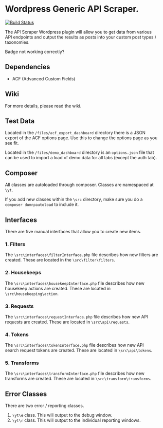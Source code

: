 # Wordpress Generic API Scraper.

[![Build Status](https://travis-ci.org/IORoot/wp-plugin__api-scraper.svg?branch=master)](https://travis-ci.org/IORoot/wp-plugin__api-scraper)

The API Scraper Wordpress plugin will allow you to get data from various API endpoints and output the results as posts into your custom post types / taxonomies. 

Badge not working correctly?

## Dependencies

- ACF (Advanced Custom Fields)

## Wiki

For more details, please read the wiki.

## Test Data

Located in the `/files/acf_export_dashboard` directory there is a JSON export of the ACF options page. Use this to change the options page as you see fit.

Located in the `/files/demo_dashboard` directory is an `options.json` file that can be used to import a load of demo data for all tabs (except the auth tab).

## Composer

All classes are autoloaded through composer. Classes are namespaced at `\yt`. 

If you add new classes within the `\src` directory, make sure you do a `composer dumnpautoload` to include it.

## Interfaces

There are five manual interfaces that allow you to create new items.

### 1. Filters

The `\src\interfaces\filterInterface.php` file describes how new filters are created. These are located in the `\src\filter\filters`.

### 2. Housekeeps

The `\src\interfaces\housekeepInterface.php` file describes how new housekeep actions are created. These are located in `\src\housekeeping\action`. 

### 3. Requests

The `\src\interfaces\requestInterface.php` file describes how new API requests are created. These are located in `\src\api\requests`. 

### 4. Tokens

The `\src\interfaces\tokenInterface.php` file describes how new API search request tokens are created. These are located in `\src\api\tokens`. 

### 5. Transforms

The `\src\interfaces\transformInterface.php` file describes how new transforms are created. These are located in `\src\transform\transforms`. 

## Error Classes

There are two error / reporting classes.

1. `\yt\e` class. This will output to the debug window.
2. `\yt\r` class. This will output to the individual reporting windows.

